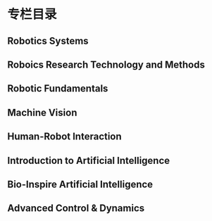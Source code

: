 # 专栏目录

## Robotics Systems

## Roboics Research Technology and Methods

## Robotic Fundamentals

## Machine Vision

## Human-Robot Interaction

## Introduction to Artificial Intelligence

## Bio-Inspire Artificial Intelligence

## Advanced Control & Dynamics